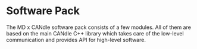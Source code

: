 # Software Pack

The MD x CANdle software pack consists of a few modules. All of them are based on the main CANdle
C++ library which takes care of the low-level communication and provides API for high-level
software.
